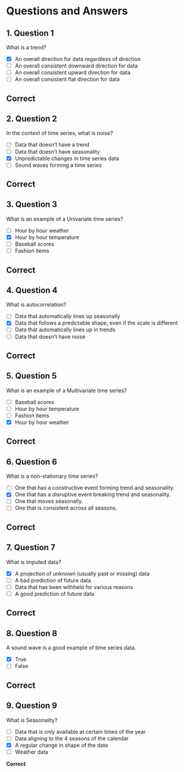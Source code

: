 # Questions and Answers

## 1. Question 1
What is a trend?

- [x] An overall direction for data regardless of direction
- [ ] An overall consistent downward direction for data
- [ ] An overall consistent upward direction for data
- [ ] An overall consistent flat direction for data

**Correct**  
---

## 2. Question 2
In the context of time series, what is noise?

- [ ] Data that doesn’t have a trend
- [ ] Data that doesn’t have seasonality
- [x] Unpredictable changes in time series data
- [ ] Sound waves forming a time series

**Correct**  
---

## 3. Question 3
What is an example of a Univariate time series?

- [ ] Hour by hour weather
- [x] Hour by hour temperature
- [ ] Baseball scores
- [ ] Fashion items

**Correct**  
---

## 4. Question 4
What is autocorrelation?

- [ ] Data that automatically lines up seasonally
- [x] Data that follows a predictable shape, even if the scale is different
- [ ] Data that automatically lines up in trends
- [ ] Data that doesn’t have noise

**Correct**  
---

## 5. Question 5
What is an example of a Multivariate time series?

- [ ] Baseball scores
- [ ] Hour by hour temperature
- [ ] Fashion items
- [x] Hour by hour weather

**Correct**  
---

## 6. Question 6
What is a non-stationary time series?

- [ ] One that has a constructive event forming trend and seasonality.
- [x] One that has a disruptive event breaking trend and seasonality. 
- [ ] One that moves seasonally.
- [ ] One that is consistent across all seasons.

**Correct**  
---

## 7. Question 7
What is imputed data?

- [x] A projection of unknown (usually past or missing) data
- [ ] A bad prediction of future data
- [ ] Data that has been withheld for various reasons
- [ ] A good prediction of future data

**Correct**  
---

## 8. Question 8
A sound wave is a good example of time series data.

- [x] True
- [ ] False

**Correct**  
---

## 9. Question 9
What is Seasonality?

- [ ] Data that is only available at certain times of the year
- [ ] Data aligning to the 4 seasons of the calendar
- [x] A regular change in shape of the data
- [ ] Weather data

**Correct**
